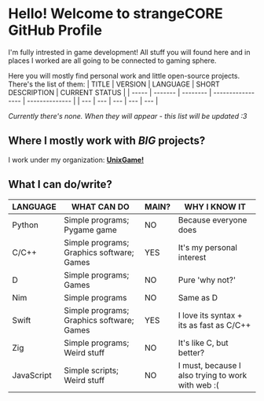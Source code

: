 # Hello! Welcome to strangeCORE GitHub Profile
I'm fully intrested in game development! All stuff you will found here and in places I worked are all going to be connected to gaming sphere.

Here you will mostly find personal work and little open-source projects. There's the list of them:
| TITLE | VERSION | LANGUAGE | SHORT DESCRIPTION | CURRENT STATUS |
| ----- | ------- | -------- | ----------------- | -------------- |
| --- | --- | --- | --- | --- |

*Currently there's none. When they will appear - this list will be updated :3*

## Where I mostly work with *BIG* projects?
I work under my organization: [**UnixGame!**](https://github.com/UnixGame)

## What I can do/write?
| LANGUAGE | WHAT CAN DO | MAIN? | WHY I KNOW IT |
| -------- | ----------- | ----- | ------------- |
| Python | Simple programs; Pygame game | NO | Because everyone does |
| C/C++ | Simple programs; Graphics software; Games | YES | It's my personal interest |
| D | Simple programs; Games | NO | Pure 'why not?' |
| Nim | Simple programs | NO | Same as D |
| Swift | Simple programs; Graphics software; Games | YES | I love its syntax + its as fast as C/C++ |
| Zig | Simple programs; Weird stuff | NO | It's like C, but better? |
| JavaScript | Simple scripts; Weird stuff | NO | I must, because I also trying to work with web :( |
